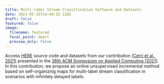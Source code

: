 ```yaml
---
title: Multi-label Stream Classification Software and Datasets
date: 2021-05-15T14:49:15.120Z
draft: false
featured: false
image:
  filename: featured
  focal_point: Smart
  preview_only: false
---
```

Access [HERE](http://www.biomal.ufscar.br/somStreamML.html) source code and datasets from our contribution [(Cerri et al., 2021)](https://doi.org/10.1145/3412841.3441922) presented in the [36th ACM Symposium on Applied Computing (2021)](https://www.sigapp.org/sac/sac2021/index.html).\
In this contribution, we propose an online unsupervised incremental method based on self-organizing maps for multi-label stream classification in scenarios with infinitely delayed labels.
